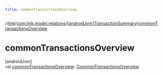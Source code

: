 ```yaml
---
title: commonTransactionsOverview
---
```

//[link](../../../index.html)/[com.tink.model.relations](../index.html)/[[androidJvm]TransactionSummary](index.html)/[commonTransactionsOverview](common-transactions-overview.html)



# commonTransactionsOverview



[androidJvm]\
val [commonTransactionsOverview](common-transactions-overview.html): [CommonTransactionsOverview](../[android-jvm]-common-transactions-overview/index.html)




